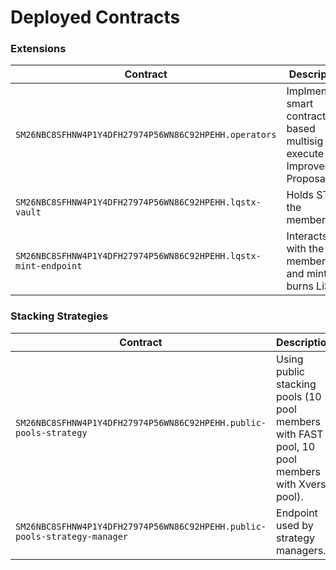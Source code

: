 # Deployed Contracts

### Extensions

| Contract                                                        | Description                                                                      |
| --------------------------------------------------------------- | -------------------------------------------------------------------------------- |
| `SM26NBC8SFHNW4P1Y4DFH27974P56WN86C92HPEHH.operators`           | Implments a smart contract based multisig to execute LISA Improvement Proposals. |
| `SM26NBC8SFHNW4P1Y4DFH27974P56WN86C92HPEHH.lqstx-vault`         | Holds STX of the members                                                         |
| `SM26NBC8SFHNW4P1Y4DFH27974P56WN86C92HPEHH.lqstx-mint-endpoint` | Interacts with the members and mints / burns LiSTX.                              |

### Stacking Strategies

| Contract                                                                  | Description                                                                                     |
| ------------------------------------------------------------------------- | ----------------------------------------------------------------------------------------------- |
| `SM26NBC8SFHNW4P1Y4DFH27974P56WN86C92HPEHH.public-pools-strategy`         | Using public stacking pools (10 pool members with FAST pool, 10 pool members with Xverse pool). |
| `SM26NBC8SFHNW4P1Y4DFH27974P56WN86C92HPEHH.public-pools-strategy-manager` | Endpoint used by strategy managers.                                                             |
